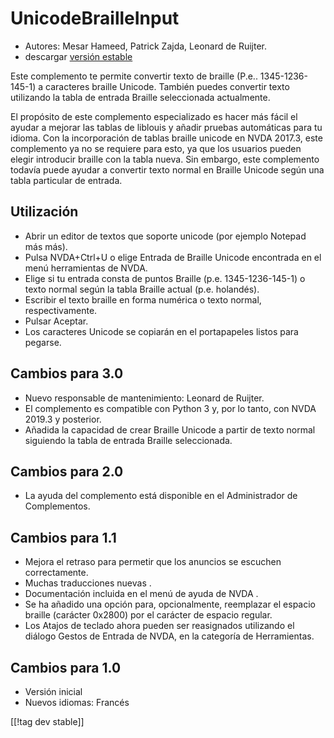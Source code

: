 # UnicodeBrailleInput #

* Autores: Mesar Hameed, Patrick Zajda, Leonard de Ruijter.
* descargar [versión estable][1]

Este complemento te permite convertir texto de braille
(P.e.. 1345-1236-145-1) a caracteres braille Unicode. También puedes
convertir texto utilizando la tabla de entrada Braille seleccionada
actualmente.

El propósito de este complemento especializado es hacer más fácil el ayudar
a mejorar las tablas de liblouis y añadir pruebas automáticas para tu
idioma. Con la incorporación de tablas braille unicode en NVDA 2017.3, este
complemento ya no se requiere para esto, ya que los usuarios pueden elegir
introducir braille con la tabla nueva. Sin embargo, este complemento todavía
puede ayudar a convertir texto normal en Braille Unicode según una tabla
particular de entrada.

## Utilización

* Abrir un editor de textos que soporte unicode (por ejemplo Notepad más
  más).
* Pulsa NVDA+Ctrl+U o elige Entrada de Braille Unicode encontrada en el menú
  herramientas de NVDA.
* Elige si tu entrada consta de puntos Braille (p.e. 1345-1236-145-1) o
  texto normal según la tabla Braille actual (p.e. holandés).
* Escribir el texto braille en forma numérica o texto normal,
  respectivamente.
* Pulsar Aceptar.
* Los caracteres Unicode se copiarán en el portapapeles listos para pegarse.

## Cambios para 3.0

* Nuevo responsable de mantenimiento: Leonard de Ruijter.
* El complemento es compatible con Python 3 y, por lo tanto, con NVDA 2019.3
  y posterior.
* Añadida la capacidad de crear Braille Unicode a partir de texto normal
  siguiendo la tabla de entrada Braille seleccionada.

## Cambios para 2.0

* La ayuda del complemento está disponible en el Administrador de
  Complementos.

## Cambios para 1.1 ##

* Mejora el retraso para permetir que los anuncios se escuchen
  correctamente.
* Muchas traducciones nuevas .
* Documentación incluida en el menú de ayuda de NVDA .
* Se ha añadido una opción para, opcionalmente, reemplazar el espacio
  braille (carácter 0x2800) por el carácter de espacio regular.
* Los Atajos de teclado ahora pueden ser reasignados utilizando el diálogo
  Gestos de Entrada de NVDA, en la categoría de Herramientas.

## Cambios para 1.0 ##

* Versión inicial
* Nuevos idiomas: Francés

[[!tag dev stable]]

[1]: https://addons.nvda-project.org/files/get.php?file=ubi
